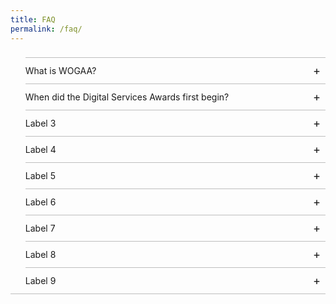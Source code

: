 ```yaml
---
title: FAQ
permalink: /faq/
---
```

<style>
ul.accordion {position: relative; margin: 1.4rem 0!important; border-bottom: 1px solid rgba(0,0,0,0.25); padding-bottom: 0;}
ul.accordion li {border-top: 1px solid rgba(0,0,0,0.25); list-style: none; margin-left: 0;}
ul.accordion li input {display: none;}
ul.accordion li label {display: block; cursor: pointer; padding: 0.75rem 2.4rem 0.75rem 0; margin: 0;}
ul.accordion li div {display: none; padding-bottom: 1.2rem;}
ul.accordion li input:checked + label {font-weight: bold;}
ul.accordion li input:checked + label + div {display: block;}
ul.accordion li label::before {content: "+"; font-weight: normal; font-size: 130%; line-height: 1.1rem; padding: 0; position: absolute; right: 0.5rem; transition: all 0.15s ease-in-out;}
ul.accordion li input:checked + label::before {transform: rotate(-45deg);}
</style>

<ul class="accordion">
  <li>
		  <input type="checkbox" id="accordion1">
		  <label for="accordion1">What is WOGAA?</label>
		  <div>
				<p>The Whole-of-Government Application Analytics (WOGAA) monitors real-time performance of government websites and digital services. It presents key information such as website traffic, user feedback, recommendations to improve site performance, as well as benchmarks against Whole-of-Government (WOG) averages in a single dashboard.</p>
				<p>This tool is also used to track and monitor the performance of government websites for Digital Services Awards categories such as Best Accessibility, Best Search Engine Optimisation, Best Transactional Service Customer Satisfaction Score, Best Functionality and Best Improvement.</p>
		  </div>
	</li>
  <li>
		  <input type="checkbox" id="accordion2">
		  <label for="accordion2">When did the Digital Services Awards first begin?</label>
		  <div>
				<p>The Digital Services Awards first began in 2021 as an internal event for government agencies. Throughout the years, additional award categories have been introduced to honor the broader community for their valuable contributions.</p>
		  </div>
	</li>
  <li>
		  <input type="checkbox" id="accordion3">
		  <label for="accordion3">Label 3</label>
		  <div>
				Message Hello Content 3
		  </div>
	</li>
  <li>
		  <input type="checkbox" id="accordion4">
		  <label for="accordion4">Label 4</label>
		  <div>
				Message Hello Content 4
		  </div>
	</li>
  <li>
		  <input type="checkbox" id="accordion5">
		  <label for="accordion5">Label 5</label>
		  <div>
				Message Hello Content 5
		  </div>
	</li>
  <li>
		  <input type="checkbox" id="accordion6">
		  <label for="accordion6">Label 6</label>
		  <div>
				Message Hello Content 6
		  </div>
	</li>
  <li>
		  <input type="checkbox" id="accordion7">
		  <label for="accordion7">Label 7</label>
		  <div>
				Message Hello Content 7
		  </div>
	</li>
  <li>
		  <input type="checkbox" id="accordion8">
		  <label for="accordion8">Label 8</label>
		  <div>
				Message Hello Content 8
		  </div>
	</li>
  <li>
		  <input type="checkbox" id="accordion9">
		  <label for="accordion9">Label 9</label>
		  <div>
				Message Hello Content 9
		  </div>
	</li>
</ul>